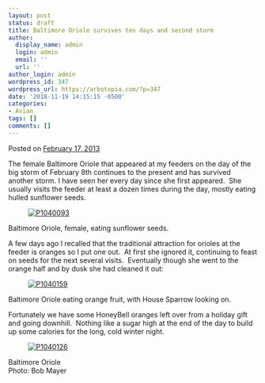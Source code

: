 ```yaml
---
layout: post
status: draft
title: Baltimore Oriole survives ten days and second storm
author:
  display_name: admin
  login: admin
  email: ''
  url: ''
author_login: admin
wordpress_id: 347
wordpress_url: https://arbotopia.com/?p=347
date: '2018-11-19 14:15:15 -0500'
categories:
- Avian
tags: []
comments: []
---
```

<p><!-- wp:paragraph --></p>
<p>Posted on&nbsp;<a href="https://web.archive.org/web/20171113123615/http://www.arbotopia.com/baltimore-oriole-survives-ten-days-and-second-storm/">February 17, 2013</a></p>
<p><!-- /wp:paragraph --></p>
<p><!-- wp:paragraph --></p>
<p>The female Baltimore Oriole that appeared at my feeders on the day of the big storm of February 8th continues to the present and has survived another storm. I have seen her every day since she first appeared.&nbsp; She usually visits the feeder at least a dozen times during the day, mostly eating hulled sunflower seeds.</p>
<p><!-- /wp:paragraph --></p>
<p><!-- wp:image {"id":224,"linkDestination":"custom"} --></p>
<figure class="wp-block-image"><a href="https://web.archive.org/web/20171113123615/http://www.arbotopia.com/wp-content/uploads/2013/02/P1040093.jpg"><img src="https://web.archive.org/web/20171113123615im_/http://www.arbotopia.com/wp-content/uploads/2013/02/P1040093.jpg" alt="P1040093" class="wp-image-224"/></a></figure>
<p><!-- /wp:image --></p>
<p><!-- wp:paragraph --></p>
<p>Baltimore Oriole, female, eating sunflower seeds.</p>
<p><!-- /wp:paragraph --></p>
<p><!-- wp:paragraph --></p>
<p>A few days ago I recalled that the traditional attraction for orioles at the feeder is oranges so I put one out.&nbsp; At first she ignored it, continuing to feast on seeds for the next several visits.&nbsp; Eventually though she went to the orange half and by dusk she had cleaned it out:</p>
<p><!-- /wp:paragraph --></p>
<p><!-- wp:image {"id":225,"linkDestination":"custom"} --></p>
<figure class="wp-block-image"><a href="https://web.archive.org/web/20171113123615/http://www.arbotopia.com/wp-content/uploads/2013/02/P1040159.jpg"><img src="https://web.archive.org/web/20171113123615im_/http://www.arbotopia.com/wp-content/uploads/2013/02/P1040159.jpg" alt="P1040159" class="wp-image-225"/></a></figure>
<p><!-- /wp:image --></p>
<p><!-- wp:paragraph --></p>
<p>Baltimore Oriole eating orange fruit, with House Sparrow looking on.</p>
<p><!-- /wp:paragraph --></p>
<p><!-- wp:paragraph --></p>
<p>Fortunately we have some HoneyBell oranges left over from a holiday gift and going downhill.&nbsp; Nothing like a sugar high at the end of the day to build up some calories for the long, cold winter night.</p>
<p><!-- /wp:paragraph --></p>
<p><!-- wp:image {"id":226,"linkDestination":"custom"} --></p>
<figure class="wp-block-image"><a href="https://web.archive.org/web/20171113123615/http://www.arbotopia.com/wp-content/uploads/2013/02/P1040126.jpg"><img src="https://web.archive.org/web/20171113123615im_/http://www.arbotopia.com/wp-content/uploads/2013/02/P1040126.jpg" alt="P1040126" class="wp-image-226"/></a></figure>
<p><!-- /wp:image --></p>
<p><!-- wp:paragraph --></p>
<p>Baltimore Oriole<br>Photo: Bob Mayer<br></p>
<p><!-- /wp:paragraph --></p>
